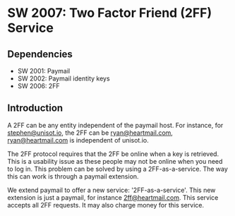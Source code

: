 SW 2007: Two Factor Friend (2FF) Service
======================================

Dependencies
------------

* SW 2001: Paymail
* SW 2002: Paymail identity keys
* SW 2006: 2FF

Introduction
------------

A 2FF can be any entity independent of the paymail host. For instance, for
stephen@unisot.io, the 2FF can be ryan@heartmail.com, ryan@heartmail.com is
independent of unisot.io.

The 2FF protocol requires that the 2FF be online when a key is retrieved. This
is a usability issue as these people may not be online when you need to log in.
This problem can be solved by using a 2FF-as-a-service. The way this can work is
through a paymail extension.

We extend paymail to offer a new service: '2FF-as-a-service'. This new extension
is just a paymail, for instance 2ff@heartmail.com. This service accepts all 2FF
requests. It may also charge money for this service.